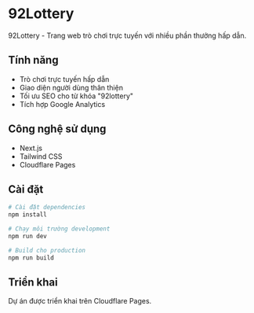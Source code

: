 # 92Lottery

92Lottery - Trang web trò chơi trực tuyến với nhiều phần thưởng hấp dẫn.

## Tính năng

- Trò chơi trực tuyến hấp dẫn
- Giao diện người dùng thân thiện
- Tối ưu SEO cho từ khóa "92lottery"
- Tích hợp Google Analytics

## Công nghệ sử dụng

- Next.js
- Tailwind CSS
- Cloudflare Pages

## Cài đặt

```bash
# Cài đặt dependencies
npm install

# Chạy môi trường development
npm run dev

# Build cho production
npm run build
```

## Triển khai

Dự án được triển khai trên Cloudflare Pages.
